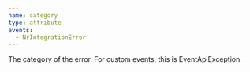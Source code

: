```yaml
---
name: category
type: attribute
events:
  - NrIntegrationError
---
```


The category of the error. For custom events, this is EventApiException.